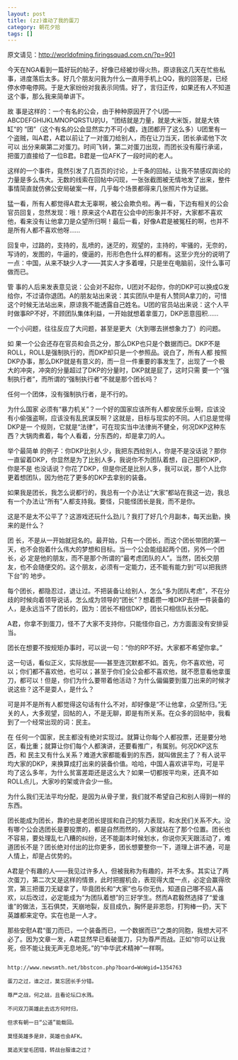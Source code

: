 ```yaml
---
layout: post
title: (zz)谁动了我的蛋刀
category: 朝花夕拾
tags: []
---
```

原文请见：http://worldofming.firingsquad.com.cn/?p=901

今天在NGA看到一篇好玩的帖子，好像已经被炒得火热，原谅我这几天在忙些私事，进度落后太多。好几个朋友问我为什么一直用手机上QQ，我的回答是，已经停水停电停网。于是大家纷纷对我表示同情。好了，言归正传，如果还有人不知道这个事，那么我来简单讲下。

故
事是这样的：一个有名的公会，由于种种原因开了个U团——ABCDEFGHIJKLMNOPQRSTU的U，“团结就是力量，就是大米饭，就是大铁缸“的
“团”（这个有名的公会显然实力不可小觑，连团都开了这么多）U团里有一个盗贼，叫A君，A君以前让了一对蛋刀给别人，而在让刀当天，团长承诺他下次可以
出分来飙第二对蛋刀。时间飞转，第二对蛋刀出现，而团长没有履行承诺，把蛋刀直接给了一位B君。B君是一位AFK了一段时间的老人。

这样的一个事件，竟然引发了几百页的讨论，上千条的回帖，让我不禁感叹舆论的力量是多么伟大。无数的线索在回帖中闪现，一张张截图被无情地发了出来，整件事情简直就仿佛公安局破案一样，几乎每个场景都得来几张照片作为证据。

猛一看，所有人都觉得A君太无辜啊，被公会欺负啦。再一看，下边有相关的公会官员回复，忽然发现：哦！原来这个A君在公会中的形象并不好，大家都不喜欢他，看来没有让他拿刀是众望所归啊！最后一看，好像A君是被冤枉的啊，也并不是所有人都不喜欢他呀……

回复中，过路的，支持的，乱喷的，迷茫的，观望的，主持的，牢骚的，无奈的，写诗的，发图的，牛逼的，傻逼的，形形色色什么样的都有。这至少充分的说明了一点：中国，从来不缺少人才——其实人才多着哩，只是坐在电脑前，没什么事可做而已。

管
事的人后来发表意见说：公会对不起你，U团对不起你，你的DKP可以换成G发给你，不过请你退团。A的朋友站出来说：其实团队中是有人赞同A拿刀的，可惜
这个时候无法站出来，原谅我不能透露自己姓名。U团的官员站出来说：这个人平时做事RP不好，不顾团队集体利益，一开始就想着拿蛋刀，DKP恶意囤积……

一个小问题，往往反应了大问题，甚至是更大（大到哪去拼想象力了）的问题。

如
果一个公会还存在官员和会员之分，那么DKP也只是个数据而已。DKP不是ROLL，ROLL是强制执行的，而DKP却只是一个参照品。说白了，所有人都
按照DKP办事，那么DKP就是有意义的，而一旦一件重要的事发生了，出现了一个极大的冲突，冲突的分量超过了DKP的分量时，DKP就是屁了，这时只需
要一个“强制执行者”，而所谓的“强制执行者”不就是那个团长吗？

任何一个团体，没有强制执行者，是不行的。

为什么国家
必须有“暴力机关”？一个好的国家应该所有人都安居乐业啊，应该没有小偷强盗啊，应该没有乱民谋反啊？这就是，目标与现实的不同。人们总是觉得DKP是一
个规则，它就是“法律”，可在现实当中法律尚不健全，何况DKP这种东西？大锅肉煮着，每个人看着，分东西的，却是拿刀的人。

举个最简单
的例子：你DKP比别人少，我把东西给别人，你是不是没话说？那你一直留着DKP，你显然是为了比别人多，我说你不为团队着想，自己囤积DKP，你是不是
也没话说？你花了DKP，但是你还是比别人多，我可以说，那个人比你更着想团队，因为他花了更多的DKP去拿别的装备。

如果我是团长，我怎么说都行的，我总有一个办法让“大家”都站在我这一边，我总有一个办法让“所有”人都支持我。要怪，只能怪团长是我，而不是你。

这是不是太不公平了？这游戏还玩什么劲儿？我打了好几个月副本，每天出勤，换来的是什么？

团
长，不是从一开始就冠名的。最开始，只有一个团长，而这个团长带团的第一天，也不会抱着什么伟大的梦想和目标。当一个公会能组起两个团，另外一个团长，必
定是他的朋友，而不是那个所谓的“最考虑团队的人”。当然，团长交朋友，也不会随便交的。这个朋友，必须有一定能力，还不能有能力到“可以把我挤下台”的
地步。

每个团长，都隐忍过，退让过。不把装备让给别人，怎么“多为团队考虑”，不在分歧的时候向着领导说话，怎么成为领导的“团长”？想着攒一堆DKP去拼一件装备的人，是永远当不了团长的，因为：团长不相信DKP，团长只相信队长分配。

A君，你拿不到蛋刀，怪不了大家不支持你，只能怪你自己，方方面面没有安排妥当。

团长在想要不按规矩办事时，可以说一句：“你的RP不好。大家都不希望你拿。”

这一句话，看似正义，实际放屁——甚至连沉默都不如。首先，你不喜欢他，可以；你们都不喜欢他，也可以；甚至于你们全公会都不喜欢他，就不愿意看他拿蛋刀，都可以！但是，你们为什么要带着他活动？为什么偏偏要到蛋刀出来的时候才说这些？这不是耍人，是什么？

可是并不是所有人都觉得这句话有什么不对，却好像是“不让他拿，众望所归。”无关的人，大多观望，回帖的人，不是无聊，即是有所关系。在众多的回帖中，我看到了一个经常出现的词：民主。

在
任何一个国家，民主都没有绝对实现过。就算让你每个人都投票，还是要分地区，看比重；就算让你们每个人都演讲，还要看推广，有属别。何况DKP这东西，和
民主又有什么关系？难道大家都能看到的东西，就叫做民主了？有人说平均大家的DKP，来换算成打出来的装备价值。哈哈，中国人喜欢讲平均，可是平均了这么多年，为什么贫富差距还是这么大？如果一切都按平均来，还真不如ROLL点儿，大家吵的架或许会少一些。

为什么我们无法平均分配，是因为从骨子里，我们就不希望自己和别人得到一样的东西。

团长能成为团长，靠的也是老团长提拔和自己的努力表现，和水民们关系不大。没有哪个公会选团长是要投票的，都是自然而然的，人家就站在了那个位置。团长也不容易，要处理乱七八糟的纠纷，还不能副本时候划水，你说你天天跟活动了，难道团长不是？团长绝对付出的比你更多，团长想要整你一下，道理上讲不通，可是人情上，却是占优势的。

A君是个有趣的人——我见过许多人，但被我称为有趣的，并不太多。其实让了两次蛋刀，第二次又是这样的情景，此时把握机会，表现得大度一点，必定会赢得欣赏，第三把蛋刀无疑拿了，毕竟团长和“大家”也与你无仇，知道自己哪不招人喜欢，以后改过，必定能成为“为团队着想”的三好学生。然而A君毅然选择了“爱谁谁”的做法，玉石俱焚，天崩地裂，反目成仇，胸怀是非恩怨，打狗棒一扔，天下英雄都来定夺。实在也是一人才。

那些安慰A君“蛋刀而已，一个装备而已，一个数据而已”之类的同胞，我想大可不必了。因为文章一发，A君显然早已看破蛋刀，只为尊严而战。正如“你可以让我死，但不能让我无声无息地死。”的“中华武术精神”一样啊。

~~~~~~~~~~~水木清华的分割线~~~~~~~~~~~~

http://www.newsmth.net/bbstcon.php?board=WoWgid=1354763

蛋刀之过，谁之过，莫忘团长手分错。

尊严之战，何之战，且看论坛口水溅。

不问双刀英雄此去远方何时归，

但求有朝一日“公道”能载回。

莫怪英雄多是非，英雄也会AFK。

莫追天堂毛团错，转战台服谁之过？